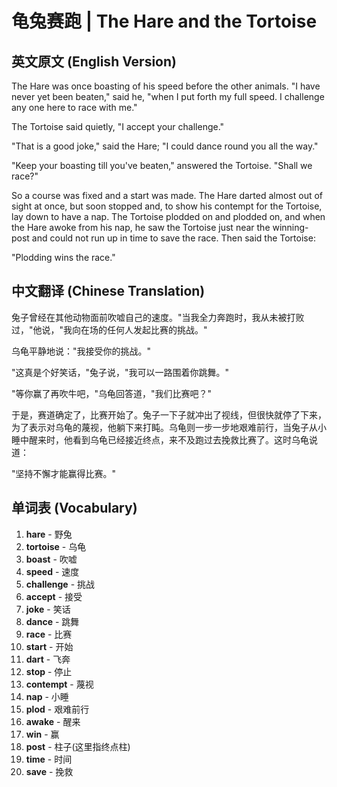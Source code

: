 # 龟兔赛跑 | The Hare and the Tortoise

## 英文原文 (English Version)

The Hare was once boasting of his speed before the other animals. "I have never yet been beaten," said he, "when I put forth my full speed. I challenge any one here to race with me."

The Tortoise said quietly, "I accept your challenge."

"That is a good joke," said the Hare; "I could dance round you all the way."

"Keep your boasting till you've beaten," answered the Tortoise. "Shall we race?"

So a course was fixed and a start was made. The Hare darted almost out of sight at once, but soon stopped and, to show his contempt for the Tortoise, lay down to have a nap. The Tortoise plodded on and plodded on, and when the Hare awoke from his nap, he saw the Tortoise just near the winning-post and could not run up in time to save the race. Then said the Tortoise:

"Plodding wins the race."

## 中文翻译 (Chinese Translation)

兔子曾经在其他动物面前吹嘘自己的速度。"当我全力奔跑时，我从未被打败过，"他说，"我向在场的任何人发起比赛的挑战。"

乌龟平静地说："我接受你的挑战。"

"这真是个好笑话，"兔子说，"我可以一路围着你跳舞。"

"等你赢了再吹牛吧，"乌龟回答道，"我们比赛吧？"

于是，赛道确定了，比赛开始了。兔子一下子就冲出了视线，但很快就停了下来，为了表示对乌龟的蔑视，他躺下来打盹。乌龟则一步一步地艰难前行，当兔子从小睡中醒来时，他看到乌龟已经接近终点，来不及跑过去挽救比赛了。这时乌龟说道：

"坚持不懈才能赢得比赛。"

## 单词表 (Vocabulary)

1. **hare** - 野兔
2. **tortoise** - 乌龟
3. **boast** - 吹嘘
4. **speed** - 速度
5. **challenge** - 挑战
6. **accept** - 接受
7. **joke** - 笑话
8. **dance** - 跳舞
9. **race** - 比赛
10. **start** - 开始
11. **dart** - 飞奔
12. **stop** - 停止
13. **contempt** - 蔑视
14. **nap** - 小睡
15. **plod** - 艰难前行
16. **awake** - 醒来
17. **win** - 赢
18. **post** - 柱子(这里指终点柱)
19. **time** - 时间
20. **save** - 挽救 